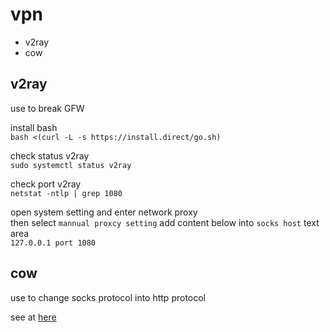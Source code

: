 # vpn

- v2ray
- cow


## v2ray
use to break GFW

install bash  
`bash <(curl -L -s https://install.direct/go.sh)`

check status v2ray  
`sudo systemctl status v2ray`

check port v2ray  
`netstat -ntlp | grep 1080`

open system setting and enter network proxy  
then select `mannual proxcy setting` add content below into `socks host` text area  
`127.0.0.1 port 1080`


## cow 
use to change socks protocol into http protocol

see at [here](https://github.com/cyfdecyf/cow)


